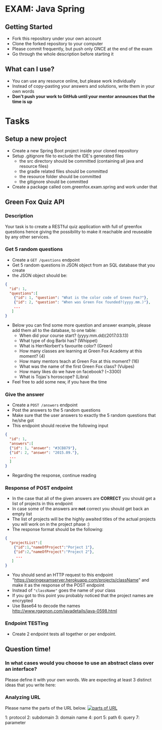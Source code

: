 # EXAM: Java Spring

## Getting Started

- Fork this repository under your own account
- Clone the forked repository to your computer
- Please commit frequently, but push only ONCE at the end of the exam
- Go through the whole description before starting it

## What can I use?

- You can use any resource online, but please work individually
- Instead of copy-pasting your answers and solutions, write them in your own words
- **Don't push your work to GitHub until your mentor announces that the time is up**

# Tasks

## Setup a new project

- Create a new Spring Boot project inside your cloned repository
- Setup .gitignore file to exclude the IDE's generated files
  - the src directory should be committed (containing all java and resource files)
  - the gradle related files should be committed
  - the resource folder should be committed
  - the gitignore should be committed
- Create a package called com.greenfox.exam.spring and work under that

## Green Fox Quiz API

### Description

Your task is to create a RESTful quiz application with full of greenfox questions hence giving the possibility to make it reachable and reuseable by any other services.

### Get 5 random questions

- Create a `GET /questions` endpoint
- Get 5 random questions in JSON object from an SQL database that you create
- the JSON object should be:

```json
{
  "id": 1,
  "questions":[
    {"id": 1, "question": "What is the color code of Green Fox?"},
    {"id": 2, "question": "When was Green Fox founded?(yyyy.mm.)"},
    ...
   ]
}
```

- Below you can find some more question and answer example, please add them all to the database, to one table:
    - When did your course start? (yyyy.mm.dd)(2017.03.13)
    - What type of dog Barbi has? (Whippet)
    - What is HerrNorbert's favourite color? (Green)
    - How many classes are learning at Green Fox Academy at this moment? (4)
    - How many mentors teach at Green Fox at this moment? (16)
    - What was the name of the first Green Fox class? (Vulpes)
    - How many likes do we have on facebook? (~3300)
    - What is Tojas's horoscope? (Libra)
- Feel free to add some new, if you have the time

### Give the answer
- Create a `POST /answers` endpoint
- Post the answers to the 5 random questions
- Make sure that the user answers to exactly the 5 random questions that he/she got
- This endpoint should receive the following input

```json
{
  "id": 1,
  "answers":[
  {"id": 1, "answer": "#3CB879"},
  {"id": 2, "answer": "2015.09."},
  ...
  ]
}
  ```

- Regarding the response, continue reading

### Response of POST endpoint
- In the case that all of the given answers are **CORRECT** you should get a list of projects in this endpoint
- In case some of the answers are **not** correct you should get back an empty list
- The list of projects will be the highly awaited titles of the actual projects you will work on in the project phase :)
- The response format should be the following:
```json
{
  "projectList":[
    {"id":1,"nameOfProject":"Porject 1"},
    {"id":2,"nameOfProject":"Project 2"},
     ...
   ]
}
```
- You should send an HTTP request to this endpoint "https://springexamserver.herokuapp.com/projects/className" and make it as the response of the POST endpoint
- Instead of `"className"` goes the name of your class
- If you got to this point you probably noticed that the project names are encrypted
- Use Base64 to decode the names http://www.rgagnon.com/javadetails/java-0598.html

### Endpoint TESTing
- Create 2 endpoint tests all together or per endpoint.

## Question time!

### In what cases would you choose to use an abstract class over an interface?

Please define it with your own words. We are expecting at least 3 distinct ideas that you write here:


### Analyzing URL
Please name the parts of the URL below.
[<img src="assets/URLanalysis.png" alt="parts of URL" />](assets/URLanalysis.png?raw=true)

1:  protocol
2:  subdomain
3:  domain name
4:  port
5:  path
6:  query
7:  parameter
